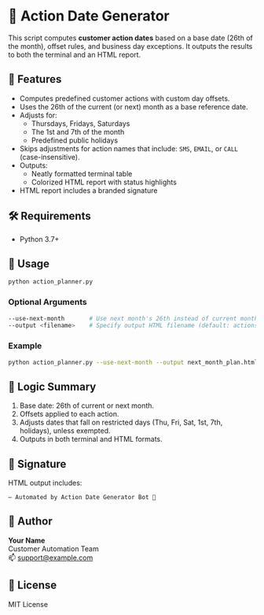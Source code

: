 # 📅 Action Date Generator

This script computes **customer action dates** based on a base date (26th of the month), offset rules, and business day exceptions. It outputs the results to both the terminal and an HTML report.

## 🚀 Features
- Computes predefined customer actions with custom day offsets.
- Uses the 26th of the current (or next) month as a base reference date.
- Adjusts for:
  - Thursdays, Fridays, Saturdays
  - The 1st and 7th of the month
  - Predefined public holidays
- Skips adjustments for action names that include: `SMS`, `EMAIL`, or `CALL` (case-insensitive).
- Outputs:
  - Neatly formatted terminal table
  - Colorized HTML report with status highlights
- HTML report includes a branded signature

## 🛠 Requirements
- Python 3.7+

## 📄 Usage

```bash
python action_planner.py
```

### Optional Arguments

```bash
--use-next-month       # Use next month's 26th instead of current month
--output <filename>    # Specify output HTML filename (default: actions_output.html)
```

### Example

```bash
python action_planner.py --use-next-month --output next_month_plan.html
```

## 🧮 Logic Summary

1. Base date: 26th of current or next month.
2. Offsets applied to each action.
3. Adjusts dates that fall on restricted days (Thu, Fri, Sat, 1st, 7th, holidays), unless exempted.
4. Outputs in both terminal and HTML formats.

## 📧 Signature
HTML output includes:

```
— Automated by Action Date Generator Bot 🤖
```

## 👤 Author
**Your Name**  
Customer Automation Team  
📫 support@example.com

## 📝 License
MIT License
